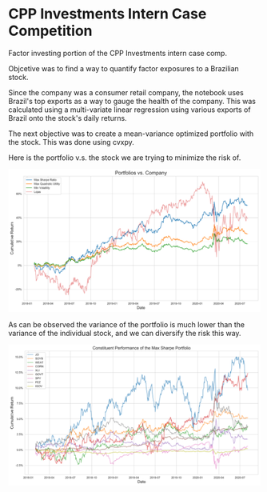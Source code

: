 # CPP Investments Intern Case Competition
Factor investing portion of the CPP Investments intern case comp. 

Objcetive was to find a way to quantify factor exposures to a Brazilian stock. 

Since the company was a consumer retail company, the notebook uses Brazil's top exports as a way to gauge the health of the company. 
This was calculated using a multi-variate linear regression using various exports of Brazil onto the stock's daily returns. 

The next objective was to create a mean-variance optimized portfolio with the stock. This was done using cvxpy. 

Here is the portfolio v.s. the stock we are trying to minimize the risk of.

![port vs comp](https://github.com/raahimSal/cpp-casecomp-tpm/blob/master/Portfolio_vs_company.png)

As can be observed the variance of the portfolio is much lower than the variance of the individual stock, and we can diversify the risk this way. 

![const](https://github.com/raahimSal/cpp-casecomp-tpm/blob/master/ind_performance.png)
